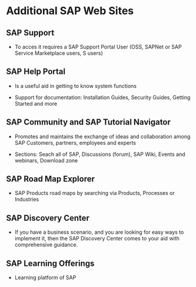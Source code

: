 # Additional SAP Web Sites

## SAP Support

- To acces it requires a SAP Support Portal User (OSS, SAPNet or SAP Service Marketplace users, S users)

## SAP Help Portal

- Is a useful aid in getting to know system functions

- Support for documentation: Installation Guides, Security Guides, Getting Started and more

## SAP Community and SAP Tutorial Navigator

- Promotes and maintains the exchange of ideas and collaboration among SAP Customers, partners, employees and experts

- Sections: Seach all of SAP, Discussions (forum), SAP Wiki, Events and webinars, Download zone

## SAP Road Map Explorer

- SAP Products road maps by searching via Products, Processes or Industries

## SAP Discovery Center

- If you have a business scenario, and you are looking for easy ways to implement it, then the SAP Discovery Center comes to your aid with comprehensive guidance.

## SAP Learning Offerings

- Learning platform of SAP
